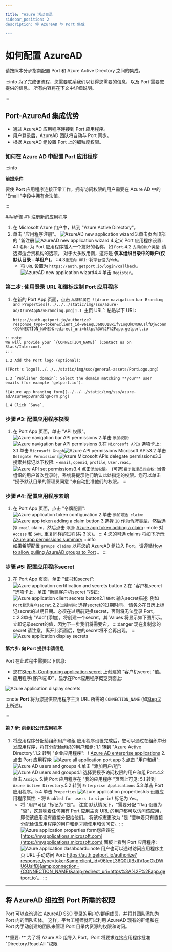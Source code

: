 ```yaml
---

title: "Azure 活动目录
sidebar_position: 2
description: 将 AzureAD 与 Port 集成

---
```


# 如何配置 AzureAD

请按照本分步指南配置 Port 和 Azure Active Directory 之间的集成。

:::info 为了完成该流程，您需要联系我们以获得您需要的信息，以及 Port 需要您提供的信息。 所有内容将在下文中详细说明。

:::

## Port-AzureAd 集成优势

* 通过 AzureAD 应用程序连接到 Port 应用程序。
* 用户登录后，AzureAD 团队将自动与 Port 同步。
* 根据 AzureAD 组设置 Port 上的细粒度权限。

### 如何在 Azure AD 中配置 Port 应用程序

:::info 

**前提条件**

要使 **Port** 应用程序连接正常工作，拥有访问权限的用户需要在 Azure AD 中的 "Email "字段中拥有合法值。

:::

###步骤 #1: 注册新的应用程序

1. 在 Microsoft Azure 门户中，转到 "Azure Active Directory"。
2. 单击 "应用程序注册"。
    ![AzureAD new application wizard](../../../static/img/sso/azure-ad/AzureADNavBar.png)
3.单击页面顶部的 "新注册
    ![AzureAD new application wizard](../../../static/img/sso/azure-ad/AzureNewRegistration.png)
4.定义 Port 应用程序设置: 
    4.1 `名称`: 为 Port 应用程序插入一个友好的名称，如 `Port`.4.2 `支持的帐户类型`: 请选择适合贵机构的选项。
    对于大多数用例，这将是 **仅本组织目录中的账户(仅默认目录 - 单租户)**。
    ::4.3`重定向 URI`:-将`平台`设为`Web`。
    - 将 `URL` 设置为 `https://auth.getport.io/login/callback`。
    ![AzureAD new application wizard](../../../static/img/sso/azure-ad/ApplicationRegistrationForm.png)4.4 单击 `Register`。

### 第二步: 使用登录 URL 和徽标定制 Port 应用程序

1. 在新的 Port App 页面，点击 `品牌和属性
    ![Azure navigation bar Branding and Properties](../../../static/img/sso/azure-ad/AzureAppNavBranding.png)1.1 `主页 URL`: 粘贴以下 URL: 


    ```text showLineNumbers
    https://auth.getport.io/authorize?response_type=token&client_id=96IeqL36Q0UIBxIfV1oqOkDWU6UslfDj&connection={CONNECTION_NAME}&redirect_uri=https%3A%2F%2Fapp.getport.io
    ```


```
:::note
We will provide your `{CONNECTION_NAME}` (Contact us on Slack/Intercom).
:::

1.2 Add the Port logo (optional):

![Port's logo](../../../static/img/sso/general-assets/PortLogo.png)

1.3 `Publisher domain`: Select the domain matching **your** user emails (for example `getport.io`).

![Azure app branding form](../../../static/img/sso/azure-ad/AzureAppBrandingForm.png)

1.4 Click `Save`.
```

### 步骤 #3: 配置应用程序权限

1. 在 Port App 页面，单击 "API 权限"。
    ![Azure navigation bar API permissions](../../../static/img/sso/azure-ad/AzureAppNavAPI.png)
2.单击 `添加权限`: 
    ![Azure navigation bar API permissions](../../../static/img/sso/azure-ad/AzureAppAPIPermissions.png)
3.在 `Microsoft APIs` 选项卡上: 
    3.1 单击 `Microsoft Graph`![Azure API permissions Microsoft APIs](../../../static/img/sso/azure-ad/AzureAppMicrosoftGraph.png)3.2 单击 `Delegate Permissions`![Azure Microsoft APIs delegate permissions](../../../static/img/sso/azure-ad/AzureAppAPIdelegatePermissions.png)3.3 搜索并标记以下权限: - `email`, `openid`, `profile`, `User.read`。
    ![Azure API set permissions](../../../static/img/sso/azure-ad/AzureAppAPIPermissionsSettings.png)3.4 点击`添加权限`。
    (可选)`授予管理员同意权`: 当贵组织的用户首次登录时，系统将提示他们确认此处指定的权限。您可以单击 "授予默认目录的管理员同意 "来自动批准他们的权限。
    :::

### 步骤 #4: 配置应用程序索赔

1. 在 Port App 页面，点击 "令牌配置": 
    ![Azure application token configuration](../../../static/img/sso/azure-ad/AzureAppTokenConfigurationTab.png)
2.单击 `添加可选 claim`: 
    ![Azure app token adding a claim button](../../../static/img/sso/azure-ad/AzureAppAddToken.png)
3.选择 `ID` 作为令牌类型，然后选择 `email` claim，然后点击 `添加`: 
    [Azure app token adding a claim](../../../static/img/sso/azure-ad/AzureAppAddingClaims.png) :::note
    对 `Access` 和 `SAML` 重复同样的过程(共 3 次)。
    :::
4.您的可选 claims 将如下所示: 
    [Azure app permissions summary](../../../static/img/sso/azure-ad/AzureAppPermissionsFinal.png) :::info  
    如果希望配置 `groups claims` 以将您的 AzureAD 组拉入 Port，请遵循[How to allow pulling AzureAD groups to Port](#how-to-allow-pulling-azuread-groups-to-port) 。
    :::

### 步骤 #5: 配置应用程序secret

1. 在 Port App 页面，单击 "证书和secret": 
    ![Azure application certification and secrets button](../../../static/img/sso/azure-ad/AzureAppCertificationsSecretsNav.png)
2.在 "客户机secret "选项卡上，单击 "新建客户机secret "按钮: 
    ![Azure application client secrets button](../../../static/img/sso/azure-ad/AzureAppClientSecrets.png)2.1 `描述`: 输入secret描述: 例如`Port登录客户secret`.2.2 `过期时间`: 选择secret的过期时间。
    请务必在日历上标记secret的过期日期。必须在过期前更换secret，否则将无法登录 Port。
    :::2.3单击 "Add"(添加)。将创建一个secret，其 Values 将显示如下图所示。立即记录secret的值，因为下一步我们将需要它。 ::::danger 现在复制您的secret
    请注意，离开此页面后，您的secret将不会再出现。
    :::![Azure application display secrets](../../../static/img/sso/azure-ad/AzureAppSecret.png)

#### 第六步: 向 Port 提供申请信息

Port 在此过程中需要以下信息: 

* 您在[Step 5: Configuring application secret](#step-5-configuring-application-secret) 上创建的 "客户机secret "值。
* 应用程序(客户端)ID"，显示在Port应用程序概览页面上: 

![Azure application display secrets](../../../static/img/sso/azure-ad/AzureAppDetailsSection.png)

:::note 
**Port** 将为您提供应用程序主页 URL 所需的 `CONNECTION_NAME` (如[Step 2](#step-2-customize-your-port-app-with-login-url-and-logo) 上所述)。

:::

#### 第 7 步: 向组织公开应用程序

1. 将应用程序分配给组织用户和组
    应用程序设置完成后，您可以通过在组织中分发应用程序，将其分配给组织的用户和组: 1.1 转到 "Azure Active Directory".1.2 转到 "企业应用程序": ！[Azure AD enterprise applications](../../../static/img/sso/azure-ad/AzureAppEnterpriseNav.png)
2.点击 Port 应用程序: 
    ![Azure all application port app](../../../static/img/sso/azure-ad/AzurePortApp.png)
3.点击 "用户和组": 
    ![Azure AD users and groups](../../../static/img/sso/azure-ad/AzureAppUserGroupsNav.png)
4.单击 "添加用户/组": 
    ![Azure AD users and groups](../../../static/img/sso/azure-ad/AzureAddUserGroupButton.png)4.1 选择要授予访问权限的用户和组 Port.4.2 单击 `Assign`.
5.使 Port 应用程序在 "我的应用程序 "页面上可见: 
    5.1 转到 `Azure Active Directory`.5.2 转到 `Enterprise Applications`.5.3 单击 Port 应用程序。5.4 单击 `Properties`:![Azure application properties](../../../static/img/sso/azure-ad/AzureAppProperties.png)5.5 设置应用程序属性: - 将 `Enabled for users to sign-in?` 标记为 `Yes`。
    - 将 "用户可见 "标记为 "是"。
    注意
    默认情况下，"需要分配 "flag 设置为 "否"，这意味着任何拥有 Port 应用主页 URL 的用户都可以访问该应用，即使该应用没有直接分配给他们。
    将该标志更改为 "是 "意味着只有直接分配给该应用程序的用户和组才能使用和访问它。:::![Azure application properties form](../../../static/img/sso/azure-ad/AzureAppPropertiesValues.png)您应该在[https://myapplications.microsoft.com](https://myapplications.microsoft.com) 面板上看到 Port 应用程序:![Azure application dashboard](../../../static/img/sso/azure-ad/AzureDashboardWithPort.png):::note
    用户也可以通过访问应用程序主页 URL 手动访问 Port: https://auth.getport.io/authorize?response_type=token&amp;client_id=96IeqL36Q0UIBxIfV1oqOkDWU6UslfDj&amp;connection={CONNECTION_NAME}&amp;redirect_uri=https%3A%2F%2Fapp.getport.io`。
    :::

---

## 将 AzureAD 组拉到 Port 所需的权限

Port 可以查询通过 AzureAD SSO 登录的用户的群组成员，并将其团队添加为 Port 内的团队实体。 这样，平台工程师就可以利用 AzureAD 现有的群组和在 Port 内手动创建的团队来管理 Port 目录内资源的权限和访问。

**重要: ** 为了将 Azure AD 组导入 Port，Port 将要求连接应用程序批准 "Directory.Read.All "权限